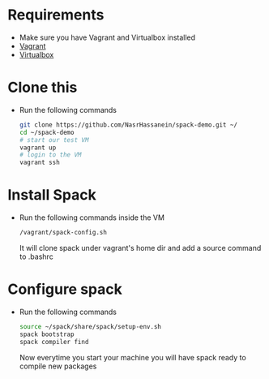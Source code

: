 # Requirements
- Make sure you have Vagrant and Virtualbox installed
- [Vagrant](https://www.vagrantup.com/downloads.html)
- [Virtualbox](https://www.virtualbox.org/wiki/Downloads)

# Clone this 
- Run the following commands
  ```bash
  git clone https://github.com/NasrHassanein/spack-demo.git ~/
  cd ~/spack-demo
  # start our test VM
  vagrant up
  # login to the VM
  vagrant ssh
  ```

# Install Spack
- Run the following commands inside the VM
  ```bash
  /vagrant/spack-config.sh
  ```
  It will clone spack under vagrant's home dir and add a source command to .bashrc
  
# Configure spack
- Run the following commands
  ```bash
  source ~/spack/share/spack/setup-env.sh
  spack bootstrap
  spack compiler find
  ```
  Now everytime you start your machine you will have spack ready to compile new packages
